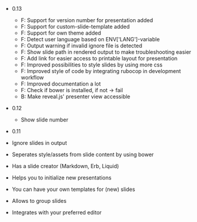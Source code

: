 * 0.13
  * F: Support for version number for presentation added
  * F: Support for custom-slide-template added
  * F: Support for own theme added
  * F: Detect user language based on ENV['LANG']-variable
  * F: Output warning if invalid ignore file is detected
  * F: Show slide path in rendered output to make troubleshooting easier 
  * F: Add link for easier access to printable layout for presentation
  * F: Improved possibilities to style slides by using more css
  * F: Improved style of code by integrating rubocop in development workflow
  * F: Improved documentation a lot
  * F: Check if bower is installed, if not -> fail
  * B: Make reveal.js' presenter view accessible

* 0.12
  * Show slide number

*  0.11
  * Ignore slides in output
  * Seperates style/assets from slide content by using bower
  * Has a slide creator (Markdown, Erb, Liquid)
  * Helps you to initialize new presentations
  * You can have your own templates for (new) slides
  * Allows to group slides
  * Integrates with your preferred editor
